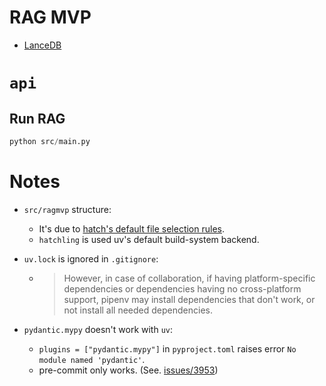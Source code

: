 # RAG MVP

- [LanceDB](https://github.com/lancedb/lancedb)



# `api`

## Run RAG

```python
python src/main.py
```


# Notes

- `src/ragmvp` structure:
  - It's due to [hatch's default file selection rules](https://hatch.pypa.io/latest/plugins/builder/wheel/#default-file-selection).
  - `hatchling` is used uv's default build-system backend.

- `uv.lock` is ignored in `.gitignore`:
  - > However, in case of collaboration, if having platform-specific dependencies or dependencies having no cross-platform support, pipenv may install dependencies that don't work, or not install all needed dependencies.

- `pydantic.mypy` doesn't work with `uv`:
  - `plugins = ["pydantic.mypy"]` in `pyproject.toml` raises error `No module named 'pydantic'`.
  - pre-commit only works. (See. [issues/3953](https://github.com/pydantic/pydantic/issues/3953#issuecomment-1399178132))
